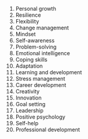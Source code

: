 1. Personal growth
2. Resilience
3. Flexibility
4. Change management
5. Mindset
6. Self-awareness
7. Problem-solving
8. Emotional intelligence
9. Coping skills
10. Adaptation
11. Learning and development
12. Stress management
13. Career development
14. Creativity
15. Innovation
16. Goal setting
17. Leadership
18. Positive psychology
19. Self-help
20. Professional development
